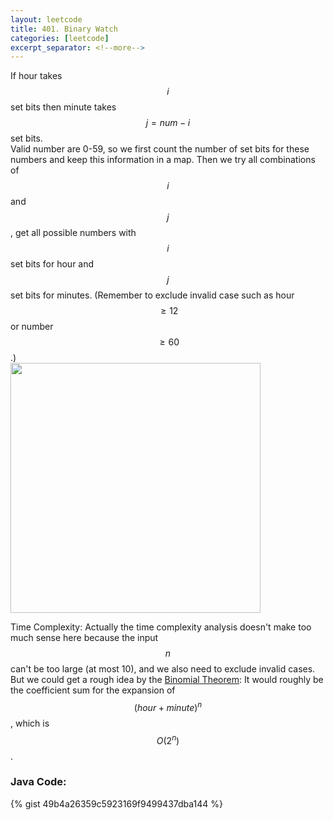 ```yaml
---
layout: leetcode
title: 401. Binary Watch
categories: [leetcode]
excerpt_separator: <!--more-->
---
```

If hour takes $$i$$ set bits then minute takes $$j = num-i$$ set bits.  
Valid number are 0-59, so we first count the number of set bits for these numbers and keep this information in a map. Then we try all combinations of $$i$$ and $$j$$, get all possible numbers with $$i$$ set bits for hour and $$j$$ set bits for minutes. (Remember to exclude invalid case such as hour $$\ge 12$$ or number $$\ge 60$$.)  
<img src="https://upload.wikimedia.org/wikipedia/commons/8/8b/Binary_clock_samui_moon.jpg" width="400"/>

Time Complexity: Actually the time complexity analysis doesn't make too much sense here because the input $$n$$ can't be too large (at most 10), and we also need to exclude invalid cases. But we could get a rough idea by the [Binomial Theorem](https://en.wikipedia.org/wiki/Binomial_theorem): It would roughly be the coefficient sum for the expansion of $$(hour+minute)^n$$, which is $$O(2^n)$$. 
<!--more-->

### Java Code:
{% gist 49b4a26359c5923169f9499437dba144 %}
<div
  class="fb-like"
  data-share="true"
  data-width="450"
  data-show-faces="true">
</div>
<div class="fb-comments" data-href="https://tyge318.github.io/{{page.title}}/" data-numposts="10"></div>
